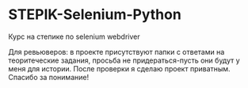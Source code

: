 # STEPIK-Selenium-Python
Курс на степике по selenium webdriver

Для ревьюверов:
в проекте присутствуют папки с ответами на теоритеческие задания, просьба не придераться-пусть они будут у меня для истории. После проверки я сделаю проект приватным.
Спасибо за понимание!
